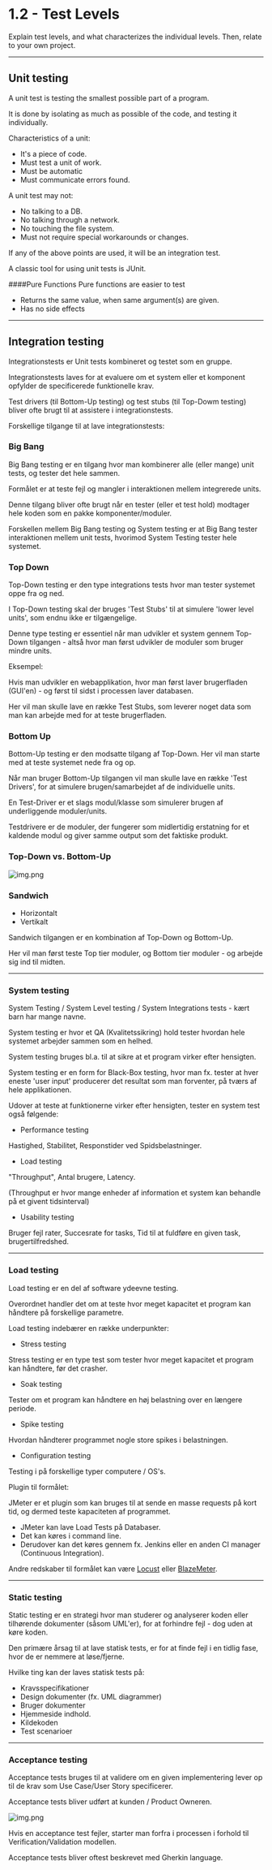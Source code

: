 # 1.2 - Test Levels
Explain test levels, and what characterizes the individual levels. 
Then, relate to your own project.

***
## Unit testing

A unit test is testing the smallest possible part of a program.

It is done by isolating as much as possible of the code, and testing it individually.

Characteristics of a unit:

- It's a piece of code.
- Must test a unit of work.
- Must be automatic
- Must communicate errors found.

A unit test may not:

- No talking to a DB.
- No talking through a network.
- No touching the file system.
- Must not require special workarounds or changes.

If any of the above points are used, it will be an integration test.


A classic tool for using unit tests is JUnit.

####Pure Functions
Pure functions are easier to test
- Returns the same value, when same argument(s) are given.
- Has no side effects

***
## Integration testing

Integrationstests er Unit tests kombineret og testet som en gruppe.

Integrationstests laves for at evaluere om et system eller et komponent opfylder de specificerede funktionelle krav.

Test drivers (til Bottom-Up testing) og test stubs (til Top-Dowm testing) bliver ofte brugt til at assistere i integrationstests.

Forskellige tilgange til at lave integrationstests:

### Big Bang

Big Bang testing er en tilgang hvor man kombinerer alle (eller mange) unit tests, og tester det hele sammen.

Formålet er at teste fejl og mangler i interaktionen mellem integrerede units.

Denne tilgang bliver ofte brugt når en tester (eller et test hold) modtager hele koden som en pakke komponenter/moduler.

Forskellen mellem Big Bang testing og System testing er at Big Bang tester interaktionen mellem unit tests, 
hvorimod System Testing tester hele systemet.

### Top Down

Top-Down testing er den type integrations tests hvor man tester systemet oppe fra og ned.

I Top-Down testing skal der bruges 'Test Stubs' til at simulere 'lower level units', som endnu ikke er tilgængelige.

Denne type testing er essentiel når man udvikler et system gennem Top-Down tilgangen - altså hvor man først udvikler de moduler som bruger mindre units.

Eksempel:

Hvis man udvikler en webapplikation, hvor man først laver brugerfladen (GUI'en) - og først til sidst i processen laver databasen.

Her vil man skulle lave en række Test Stubs, som leverer noget data som man kan arbejde med for at teste brugerfladen.

### Bottom Up

Bottom-Up testing er den modsatte tilgang af Top-Down. Her vil man starte med at teste systemet nede fra og op.

Når man bruger Bottom-Up tilgangen vil man skulle lave en række 'Test Drivers', for at simulere brugen/samarbejdet af de individuelle units.

En Test-Driver er et slags modul/klasse som simulerer brugen af underliggende moduler/units.

Testdrivere er de moduler, der fungerer som midlertidig erstatning for et kaldende modul og giver samme output som det faktiske produkt.

### Top-Down vs. Bottom-Up

![img.png](Images/topdown-bottomup.png)

### Sandwich
  - Horizontalt
  - Vertikalt

Sandwich tilgangen er en kombination af Top-Down og Bottom-Up.

Her vil man først teste Top tier moduler, og Bottom tier moduler - og arbejde sig ind til midten.

***
### System testing

System Testing / System Level testing / System Integrations tests - kært barn har mange navne.

System testing er hvor et QA (Kvalitetssikring) hold tester hvordan hele systemet arbejder sammen som en helhed.

System testing bruges bl.a. til at sikre at et program virker efter hensigten.

System testing er en form for Black-Box testing, hvor man fx. tester at hver eneste 'user input' producerer det resultat som man forventer, på tværs af hele applikationen.

Udover at teste at funktionerne virker efter hensigten, tester en system test også følgende:

- Performance testing

Hastighed, Stabilitet, Responstider ved Spidsbelastninger.

- Load testing

"Throughput", Antal brugere, Latency.

(Throughput er hvor mange enheder af information et system kan behandle på et givent tidsinterval)

- Usability testing

Bruger fejl rater, Succesrate for tasks, Tid til at fuldføre en given task, brugertilfredshed.

***
### Load testing

Load testing er en del af software ydeevne testing.

Overordnet handler det om at teste hvor meget kapacitet et program kan håndtere på forskellige parametre.

Load testing indebærer en række underpunkter:

- Stress testing

Stress testing er en type test som tester hvor meget kapacitet et program kan håndtere, før det crasher.

- Soak testing

Tester om et program kan håndtere en høj belastning over en længere periode.

- Spike testing

Hvordan håndterer programmet nogle store spikes i belastningen.

- Configuration testing

Testing i på forskellige typer computere / OS's.

Plugin til formålet:

JMeter er et plugin som kan bruges til at sende en masse requests på kort tid, og dermed teste kapaciteten af programmet.

- JMeter kan lave Load Tests på Databaser.
- Det kan køres i command line.
- Derudover kan det køres gennem fx. Jenkins eller en anden CI manager (Continuous Integration).

Andre redskaber til formålet kan være <ins>Locust</ins> eller <ins>BlazeMeter</ins>.

***
### Static testing

Static testing er en strategi hvor man studerer og analyserer koden eller tilhørende dokumenter (såsom UML'er),
for at forhindre fejl - dog uden at køre koden.

Den primære årsag til at lave statisk tests, er for at finde fejl i en tidlig fase, hvor de er nemmere at løse/fjerne.

Hvilke ting kan der laves statisk tests på:

- Kravsspecifikationer
- Design dokumenter (fx. UML diagrammer)
- Bruger dokumenter
- Hjemmeside indhold.
- Kildekoden
- Test scenarioer

***
### Acceptance testing

Acceptance tests bruges til at validere om en given implementering lever op til de krav som Use Case/User Story specificerer.

Acceptance tests bliver udført at kunden / Product Owneren.

![img.png](Images/VVmodel.png)

Hvis en acceptance test fejler, starter man forfra i processen i forhold til Verification/Validation modellen.

Acceptance tests bliver oftest beskrevet med Gherkin language.
